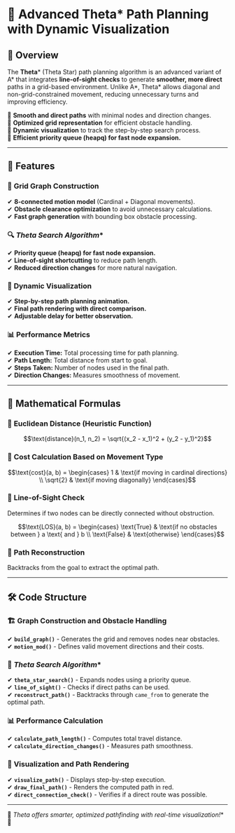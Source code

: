 # 🚀 Advanced Theta* Path Planning with Dynamic Visualization

## 🌟 Overview
The **Theta*** (Theta Star) path planning algorithm is an advanced variant of A* that integrates **line-of-sight checks** to generate **smoother, more direct** paths in a grid-based environment. Unlike A*, Theta* allows diagonal and non-grid-constrained movement, reducing unnecessary turns and improving efficiency.

🔹 **Smooth and direct paths** with minimal nodes and direction changes.  
🔹 **Optimized grid representation** for efficient obstacle handling.  
🔹 **Dynamic visualization** to track the step-by-step search process.  
🔹 **Efficient priority queue (heapq) for fast node expansion.**  

---

## 🚀 Features
### 📌 **Grid Graph Construction**
✔ **8-connected motion model** (Cardinal + Diagonal movements).  
✔ **Obstacle clearance optimization** to avoid unnecessary calculations.  
✔ **Fast graph generation** with bounding box obstacle processing.  

### 🔍 **Theta* Search Algorithm**
✔ **Priority queue (heapq) for fast node expansion.**  
✔ **Line-of-sight shortcutting** to reduce path length.  
✔ **Reduced direction changes** for more natural navigation.  

### 🎥 **Dynamic Visualization**
✔ **Step-by-step path planning animation.**  
✔ **Final path rendering with direct comparison.**  
✔ **Adjustable delay for better observation.**  

### 📊 **Performance Metrics**
✔ **Execution Time:** Total processing time for path planning.  
✔ **Path Length:** Total distance from start to goal.  
✔ **Steps Taken:** Number of nodes used in the final path.  
✔ **Direction Changes:** Measures smoothness of movement.  

---

## 📐 Mathematical Formulas
### 🔹 **Euclidean Distance (Heuristic Function)**
```math
\text{distance}(n_1, n_2) = \sqrt{(x_2 - x_1)^2 + (y_2 - y_1)^2}
```

### 🔹 **Cost Calculation Based on Movement Type**
```math
\text{cost}(a, b) = 
\begin{cases} 
1 & \text{if moving in cardinal directions} \\
\sqrt{2} & \text{if moving diagonally}
\end{cases}
```

### 🔹 **Line-of-Sight Check**
Determines if two nodes can be directly connected without obstruction.
```math
\text{LOS}(a, b) = \begin{cases} 
\text{True} & \text{if no obstacles between } a \text{ and } b \\
\text{False} & \text{otherwise}
\end{cases}
```

### 🔹 **Path Reconstruction**
Backtracks from the goal to extract the optimal path.

---

## 🛠️ Code Structure
### 🏗 **Graph Construction and Obstacle Handling**
✔ **`build_graph()`** - Generates the grid and removes nodes near obstacles.  
✔ **`motion_mod()`** - Defines valid movement directions and their costs.  

### 🔄 **Theta* Search Algorithm**
✔ **`theta_star_search()`** - Expands nodes using a priority queue.  
✔ **`line_of_sight()`** - Checks if direct paths can be used.  
✔ **`reconstruct_path()`** - Backtracks through `came_from` to generate the optimal path.  

### 📊 **Performance Calculation**
✔ **`calculate_path_length()`** - Computes total travel distance.  
✔ **`calculate_direction_changes()`** - Measures path smoothness.  

### 🎥 **Visualization and Path Rendering**
✔ **`visualize_path()`** - Displays step-by-step execution.  
✔ **`draw_final_path()`** - Renders the computed path in red.  
✔ **`direct_connection_check()`** - Verifies if a direct route was possible.  

---

🎯 **Theta* offers smarter, optimized pathfinding with real-time visualization!** 🚀

